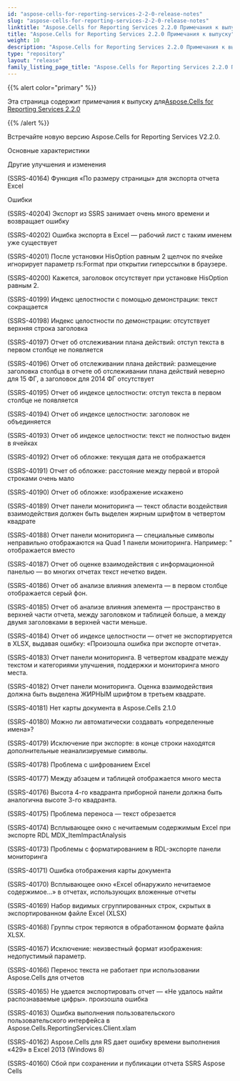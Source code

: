 ```yaml
---
id: "aspose-cells-for-reporting-services-2-2-0-release-notes"
slug: "aspose-cells-for-reporting-services-2-2-0-release-notes"
linktitle: "Aspose.Cells for Reporting Services 2.2.0 Примечания к выпуску"
title: "Aspose.Cells for Reporting Services 2.2.0 Примечания к выпуску"
weight: 10
description: "Aspose.Cells for Reporting Services 2.2.0 Примечания к выпуску – the latest updates and fixes."
type: "repository"
layout: "release"
family_listing_page_title: "Aspose.Cells for Reporting Services 2.2.0 Примечания к выпуску"
---
```

{{% alert color="primary" %}} 

 Эта страница содержит примечания к выпуску для[Aspose.Cells for Reporting Services 2.2.0](https://releases.aspose.com/cells/reportingservices/new-releases/aspose.cells-for-reporting-services-2.2.0/)

{{% /alert %}} 

Встречайте новую версию Aspose.Cells for Reporting Services V2.2.0.

 Основные характеристики

 Другие улучшения и изменения

(SSRS-40164) Функция «По размеру страницы» для экспорта отчета Excel

 Ошибки

(SSRS-40204) Экспорт из SSRS занимает очень много времени и возвращает ошибку

(SSRS-40202) Ошибка экспорта в Excel — рабочий лист с таким именем уже существует

(SSRS-40201) После установки HisOption равным 2 щелчок по ячейке игнорирует параметр rs:Format при открытии гиперссылки в браузере.

(SSRS-40200) Кажется, заголовок отсутствует при установке HisOption равным 2.

(SSRS-40199) Индекс целостности с помощью демонстрации: текст сокращается

(SSRS-40198) Индекс целостности по демонстрации: отсутствует верхняя строка заголовка

(SSRS-40197) Отчет об отслеживании плана действий: отступ текста в первом столбце не появляется

(SSRS-40196) Отчет об отслеживании плана действий: размещение заголовка столбца в отчете об отслеживании плана действий неверно для 15 ФГ, а заголовок для 2014 ФГ отсутствует

(SSRS-40195) Отчет об индексе целостности: отступ текста в первом столбце не появляется

(SSRS-40194) Отчет об индексе целостности: заголовок не объединяется

(SSRS-40193) Отчет об индексе целостности: текст не полностью виден в ячейках

(SSRS-40192) Отчет об обложке: текущая дата не отображается

(SSRS-40191) Отчет об обложке: расстояние между первой и второй строками очень мало

(SSRS-40190) Отчет об обложке: изображение искажено

(SSRS-40189) Отчет панели мониторинга — текст области воздействия взаимодействия должен быть выделен жирным шрифтом в четвертом квадрате

(SSRS-40188) Отчет панели мониторинга — специальные символы неправильно отображаются на Quad 1 панели мониторинга. Например: &quot; отображается вместо

(SSRS-40187) Отчет об оценке взаимодействия с информационной панелью — во многих отчетах текст нечетко виден.

(SSRS-40186) Отчет об анализе влияния элемента — в первом столбце отображается серый фон.

(SSRS-40185) Отчет об анализе влияния элемента — пространство в верхней части отчета, между заголовком и таблицей больше, а между двумя заголовками в верхней части меньше.

(SSRS-40184) Отчет об индексе целостности — отчет не экспортируется в XLSX, выдавая ошибку: «Произошла ошибка при экспорте отчета».

(SSRS-40183) Отчет панели мониторинга. В четвертом квадрате между текстом и категориями улучшения, поддержки и мониторинга много места.

(SSRS-40182) Отчет панели мониторинга. Оценка взаимодействия должна быть выделена ЖИРНЫМ шрифтом в третьем квадрате.

(SSRS-40181) Нет карты документа в Aspose.Cells 2.1.0

(SSRS-40180) Можно ли автоматически создавать «определенные имена»?

(SSRS-40179) Исключение при экспорте: в конце строки находятся дополнительные неанализируемые символы.

(SSRS-40178) Проблема с шифрованием Excel

(SSRS-40177) Между абзацем и таблицей отображается много места

(SSRS-40176) Высота 4-го квадранта приборной панели должна быть аналогична высоте 3-го квадранта.

(SSRS-40175) Проблема переноса — текст обрезается

(SSRS-40174) Всплывающее окно с нечитаемым содержимым Excel при экспорте RDL MDX_ItemImpactAnalysis

(SSRS-40173) Проблемы с форматированием в RDL-экспорте панели мониторинга

(SSRS-40171) Ошибка отображения карты документа

(SSRS-40170) Всплывающее окно «Excel обнаружило нечитаемое содержимое...» в отчетах, использующих вложенные отчеты

(SSRS-40169) Набор видимых сгруппированных строк, скрытых в экспортированном файле Excel (XLSX)

(SSRS-40168) Группы строк теряются в обработанном формате файла XLSX.

(SSRS-40167) Исключение: неизвестный формат изображения: недопустимый параметр.

(SSRS-40166) Перенос текста не работает при использовании Aspose.Cells для отчетов

(SSRS-40165) Не удается экспортировать отчет — «Не удалось найти распознаваемые цифры». произошла ошибка

(SSRS-40163) Ошибка выполнения пользовательского пользовательского интерфейса в Aspose.Cells.ReportingServices.Client.xlam

(SSRS-40162) Aspose.Cells для RS дает ошибку времени выполнения «429» в Excel 2013 (Windows 8)

(SSRS-40160) Сбой при сохранении и публикации отчета SSRS Aspose Cells
